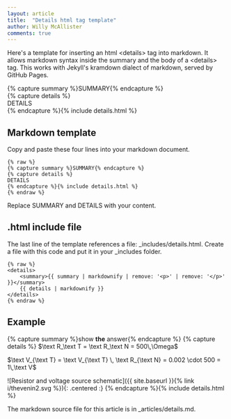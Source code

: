 ```yaml
---
layout: article
title:  "Details html tag template"
author: Willy McAllister
comments: true
---
```


Here's a template for inserting an html \<details\> tag into markdown. It allows markdown syntax inside the summary and the body of a \<details\> tag. This works with Jekyll's kramdown dialect of markdown, served by GitHub Pages.

{% capture summary %}SUMMARY{% endcapture %}  
{% capture details %}  
DETAILS  
{% endcapture %}{% include details.html %} 

## Markdown template

Copy and paste these four lines into your markdown document. 

```
{% raw %}
{% capture summary %}SUMMARY{% endcapture %}  
{% capture details %}  
DETAILS  
{% endcapture %}{% include details.html %} 
{% endraw %}
```

Replace SUMMARY and DETAILS with your content.

## .html include file

The last line of the template references a file: \_includes/details.html. Create a file with this code and put it in your \_includes folder.

```
{% raw %}
<details>
    <summary>{{ summary | markdownify | remove: '<p>' | remove: '</p>' }}</summary>
    {{ details | markdownify }}
</details>
{% endraw %}
```

## Example

{% capture summary %}show **the** answer{% endcapture %}
{% capture details %}
$\text R_\text T = \text R_\text N = 500\,\Omega$

$\text V_{\text T} = \text V_{\text T} \, \text R_{\text N} = 0.002 \cdot 500 = 1\,\text V$

![Resistor and voltage source schematic]({{ site.baseurl }}{% link i/thevenin2.svg %}){: .centered :}
{% endcapture %}{% include details.html %} 

The markdown source file for this article is in \_articles/details.md.

